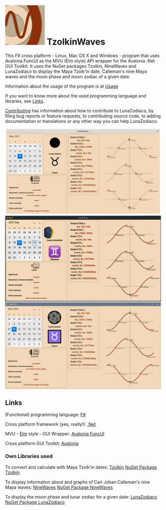 # ![TzolkinWaves Logo](./images/nuget_icon.png) TzolkinWaves

This F# cross platform - Linux, Mac OS X and Windows - program that uses Avalonia.FuncUI as the MVU (Elm style) API wrapper for the Avalonia .Net GUI Toolkit. It uses the NuGet packages Tzolkin, NineWaves and LunaZodiaco to display the Maya Tzolkʼin date, Calleman's nine Maya waves and the moon phase and moon zodiac of a given date.

Information about the usage of the program is at [Usage](./usage.md)

If you want to know more about the used programming language and libraries, see [Links](#links).

[Contributing](./contributing.md) has information about how to contribute to LunaZodiaco, by
filing bug reports or feature requests, to contributing source code, to adding documentation
or translations or any other way you can help LunaZodiaco.

![Screenshot Linux](./images/Screenshot-Linux.png)
![Screenshot OS X](./images/Screenshot-OSX.png)
![Screenshot Windows](./images/Screenshot-Windows.png)

## Links

(Functional) programming language: [F#](https://fsharp.org/)

Cross platform framework (yes, really!): [.Net](https://dotnet.microsoft.com/download)

MVU - [Elm](https://elm-lang.org/) style - GUI Wrapper: [Avalonia FuncUI](https://github.com/fsprojects/Avalonia.FuncUI)

Cross platform GUI Toolkit: [Avalonia](https://avaloniaui.net/)

### Own Libraries used

To convert and calculate with Maya Tzolkʼin dates: [Tzolkin](https://github.com/Release-Candidate/Tzolkin) [NuGet Package Tzolkin](https://www.nuget.org/packages/Tzolkin/)

To display information about and graphs of Carl Johan Calleman's nine Maya waves: [NineWaves](https://github.com/Release-Candidate/NineWaves) [NuGet Package NineWaves](https://www.nuget.org/packages/NineWaves/)

To display the moon phase and lunar zodiac for a given date: [LunaZodiaco](https://github.com/Release-Candidate/LunaZodiaco) [NuGet Package LunaZodiaco](https://www.nuget.org/packages/LunaZodiaco/)
